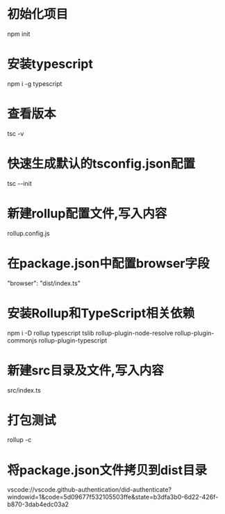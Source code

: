 # 初始化项目
npm init

# 安装typescript
npm i -g typescript

# 查看版本
tsc -v

# 快速生成默认的tsconfig.json配置
tsc --init

# 新建rollup配置文件,写入内容
rollup.config.js

# 在package.json中配置browser字段
"browser": "dist/index.ts"

# 安装Rollup和TypeScript相关依赖
npm i -D rollup typescript tslib rollup-plugin-node-resolve rollup-plugin-commonjs rollup-plugin-typescript

# 新建src目录及文件,写入内容
src/index.ts

# 打包测试
rollup -c

# 将package.json文件拷贝到dist目录


vscode://vscode.github-authentication/did-authenticate?windowid=1&code=5d09677f532105503ffe&state=b3dfa3b0-6d22-426f-b870-3dab4edc03a2